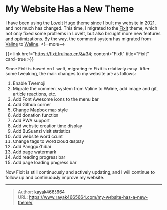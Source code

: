 # My Website Has a New Theme

I have been using the [LoveIt](https://github.com/dillonzq/LoveIt) Hugo theme since I built my website in 2021, and not much has changed. This time, I migrated to the [FixIt](https://github.com/hugo-fixit/FixIt) theme, which not only fixed some problems in LoveIt, but also brought more new features and optimizations. By the way, the comment system has migrated from [Valine](https://valine.js.org/) to [Waline](https://waline.js.org/).
&lt;!--more--&gt;

{{&lt; link href=&#34;https://fixit.lruihao.cn/&#34; content=&#34;FixIt&#34; title=&#34;FixIt&#34; card=true &gt;}}

Since FixIt is based on LoveIt, migrating to Fixit is relatively easy. After some tweaking, the main changes to my website are as follows:

1. Enable Twemoji
2. Migrate the comment system from Valine to Waline, add image and gif, article reactions, etc.
3. Add Font Awesome icons to the menu bar
4. Add Github corner
5. Change Mapbox map style
6. Add donation function
7. Add PWA support
8. Add website creation time display
9. Add BuSuanzi visit statistics
10. Add website word count
11. Change tags to word cloud display
12. Add PangguZhibai
13. Add page watermark
14. Add reading progress bar
15. Add page loading progress bar

Now FixIt is still continuously and actively updating, and I will continue to follow up and continuously improve my website.

---

> Author: [kayak4665664](https://github.com/kayak4665664)  
> URL: https://www.kayak4665664.com/my-website-has-a-new-theme/  

